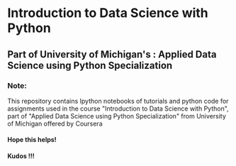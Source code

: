 # Introduction to Data Science with Python

## Part of University of Michigan's : Applied Data Science using Python Specialization

### Note: 
This repository contains Ipython notebooks of tutorials and python code for assignments used in the course "Introduction to Data Science with Python", part of "Applied Data Science using Python Specialization" from University of Michigan offered by Coursera

#### Hope this helps!
#### Kudos !!! 
